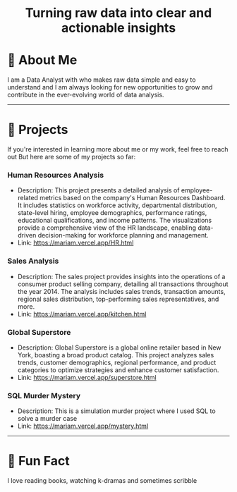 
<h1 align="center">Turning raw data into clear and actionable insights </h1>

# 👋 About Me

I am a Data Analyst with who makes raw data simple and easy to understand and I am always looking for new opportunities to grow and contribute in the ever-evolving world of data analysis.

---


# 🚀 Projects 

If you're interested in learning more about me or my work, feel free to reach out
But here are some of my projects so far:

### Human Resources Analysis
- Description: This project presents a detailed analysis of employee-related metrics based on the company's Human Resources Dashboard. It includes statistics on workforce activity, departmental distribution, state-level hiring, employee demographics, performance ratings, educational qualifications, and income patterns. The visualizations provide a comprehensive view of the HR landscape, enabling data-driven decision-making for workforce planning and management.   
- Link: https://mariam.vercel.app/HR.html

### Sales Analysis
- Description: The sales project provides insights into the operations of a consumer product selling company, detailing all transactions throughout the year 2014. The analysis includes sales trends, transaction amounts, regional sales distribution, top-performing sales representatives, and more.
- Link: https://mariam.vercel.app/kitchen.html

### Global Superstore
- Description: Global Superstore is a global online retailer based in New York, boasting a broad product catalog. This project analyzes sales trends, customer demographics, regional performance, and product categories to optimize strategies and enhance customer satisfaction.
- Link: https://mariam.vercel.app/superstore.html

### SQL Murder Mystery
- Description: This is a simulation murder project where I used SQL to solve a murder case
- Link: https://mariam.vercel.app/mystery.html
---

# 🎯 Fun Fact

I love reading books, watching k-dramas and sometimes scribble
